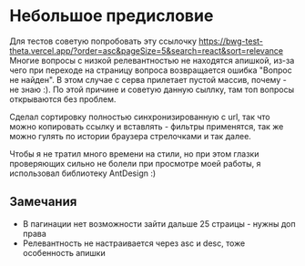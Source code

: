 # Небольшое предисловие

Для тестов советую попробовать эту ссылочку 
https://bwg-test-theta.vercel.app/?order=asc&pageSize=5&search=react&sort=relevance
Многие вопросы с низкой релевантностью не находятся апишкой, из-за чего при переходе на страницу вопроса возвращается ошибка "Вопрос не найден". 
В этом случае с серва прилетает пустой массив, почему - не знаю :). По этой причине и советую данную сыллку, там топ вопросы открываются без проблем.

Сделал сортировку полностью синхронизированную с url, так что можно копировать ссылку и вставлять - фильтры применятся, так же можно гулять по истории браузера
стрелочками и так далее.

Чтобы я не тратил много времени на стили, но при этом глазки проверяющих сильно не болели при просмотре моей работы, я использовал библиотеку AntDesign :)

## Замечания
- В пагинации нет возможности зайти дальше 25 страицы - нужны доп права
- Релевантность не настраивается через asc и desc, тоже особенность апишки

